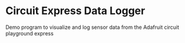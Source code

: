 # Circuit Express Data Logger

Demo program to visualize and log sensor data from the Adafruit circuit playground express
